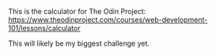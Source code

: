 This is the calculator for The Odin Project: https://www.theodinproject.com/courses/web-development-101/lessons/calculator

This will likely be my biggest challenge yet. 